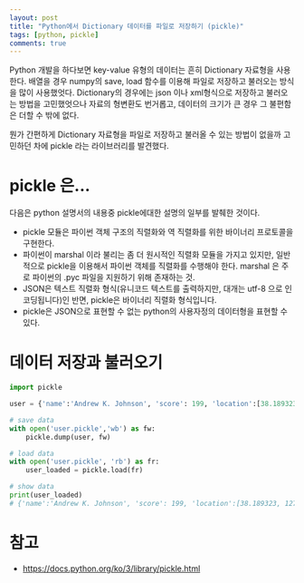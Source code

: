 ```yaml
---
layout: post
title: "Python에서 Dictionary 데이터를 파일로 저장하기 (pickle)"
tags: [python, pickle]
comments: true
---
```


Python 개발을 하다보면 key-value 유형의 데이터는 흔히 Dictionary 자료형을 사용한다. 배열을 경우 numpy의 save, load 함수를 이용해 파일로 저장하고 불러오는 방식을 많이 사용했엇다. Dictionary의 경우에는 json 이나 xml형식으로 저장하고 불러오는 방법을 고민했엇으나 자료의 형변환도 번거롭고, 데이터의 크기가 큰 경우 그 불편함은 더할 수 밖에 없다.

뭔가 간편하게 Dictionary 자료형을 파일로 저장하고 불러올 수 있는 방법이 없을까 고민하던 차에 pickle 라는 라이브러리를 발견했다.

# pickle 은...
다음은 python 설명서의 내용중 pickle에대한 설명의 일부를 발췌한 것이다.

* pickle 모듈은 파이썬 객체 구조의 직렬화와 역 직렬화를 위한 바이너리 프로토콜을 구현한다.
* 파이썬이 marshal 이라 불리는 좀 더 원시적인 직렬화 모듈을 가지고 있지만, 일반적으로 pickle을 이용해서 파이썬 객체를 직렬화를 수행해야 한다. marshal 은 주로 파이썬의 .pyc 파일을 지원하기 위해 존재하는 것.
* JSON은 텍스트 직렬화 형식(유니코드 텍스트를 출력하지만, 대개는 utf-8 으로 인코딩됩니다)인 반면, pickle은 바이너리 직렬화 형식입니다.
* pickle은 JSON으로 표현할 수 없는 python의 사용자정의 데이터형을 표현할 수 있다.

# 데이터 저장과 불러오기
```python
import pickle

user = {'name':'Andrew K. Johnson', 'score': 199, 'location':[38.189323, 127.3495672]}

# save data
with open('user.pickle','wb') as fw:
    pickle.dump(user, fw)

# load data
with open('user.pickle', 'rb') as fr:
    user_loaded = pickle.load(fr)

# show data
print(user_loaded)
# {'name':'Andrew K. Johnson', 'score': 199, 'location':[38.189323, 127.3495672]}
```

# 참고
* https://docs.python.org/ko/3/library/pickle.html